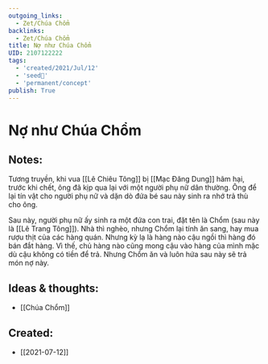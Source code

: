 ```yaml
---
outgoing_links:
  - Zet/Chúa Chổm
backlinks:
  - Zet/Chúa Chổm
title: Nợ như Chúa Chổm
UID: 2107122222
tags:
  - 'created/2021/Jul/12'
  - 'seed🥜'
  - 'permanent/concept'
publish: True
---
```

# Nợ như Chúa Chổm

## Notes:
Tương truyền, khi vua [[Lê Chiêu Tông]] bị [[Mạc Đăng Dung]] hãm hại, trước khi chết, ông đã kịp qua lại với một người phụ nữ dân thường. Ông để lại tín vật cho người phụ nữ và dặn dò đứa bé sau này sinh ra nhớ trả thù cho ông.

Sau này, người phụ nữ ấy sinh ra một đứa con trai, đặt tên là Chổm (sau này là [[Lê Trang Tông]]). Nhà thì nghèo, nhưng Chổm lại tính ăn sang, hay mua rượu thịt của các hàng quán. Nhưng kỳ lạ là hàng nào cậu ngồi thì hàng đó bán đắt hàng. Vì thế, chủ hàng nào cũng mong cậu vào hàng của mình mặc dù cậu không có tiền để trả. Nhưng Chổm ăn và luôn hứa sau này sẽ trả món nợ này.

## Ideas & thoughts:
- [[Chúa Chổm]]

## Created:
- [[2021-07-12]]
